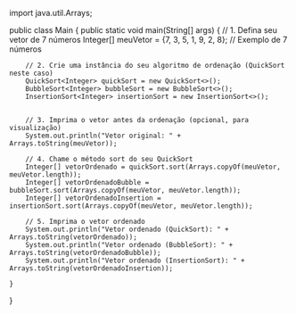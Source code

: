 import java.util.Arrays;

public class Main {
    public static void main(String[] args) {
        // 1. Defina seu vetor de 7 números
        Integer[] meuVetor = {7, 3, 5, 1, 9, 2, 8}; // Exemplo de 7 números

        // 2. Crie uma instância do seu algoritmo de ordenação (QuickSort neste caso)
        QuickSort<Integer> quickSort = new QuickSort<>();
        BubbleSort<Integer> bubbleSort = new BubbleSort<>();
        InsertionSort<Integer> insertionSort = new InsertionSort<>();


        // 3. Imprima o vetor antes da ordenação (opcional, para visualização)
        System.out.println("Vetor original: " + Arrays.toString(meuVetor));

        // 4. Chame o método sort do seu QuickSort
        Integer[] vetorOrdenado = quickSort.sort(Arrays.copyOf(meuVetor, meuVetor.length));
        Integer[] vetorOrdenadoBubble = bubbleSort.sort(Arrays.copyOf(meuVetor, meuVetor.length));
        Integer[] vetorOrdenadoInsertion = insertionSort.sort(Arrays.copyOf(meuVetor, meuVetor.length));

        // 5. Imprima o vetor ordenado
        System.out.println("Vetor ordenado (QuickSort): " + Arrays.toString(vetorOrdenado));
        System.out.println("Vetor ordenado (BubbleSort): " + Arrays.toString(vetorOrdenadoBubble));
        System.out.println("Vetor ordenado (InsertionSort): " + Arrays.toString(vetorOrdenadoInsertion));

    }
}
